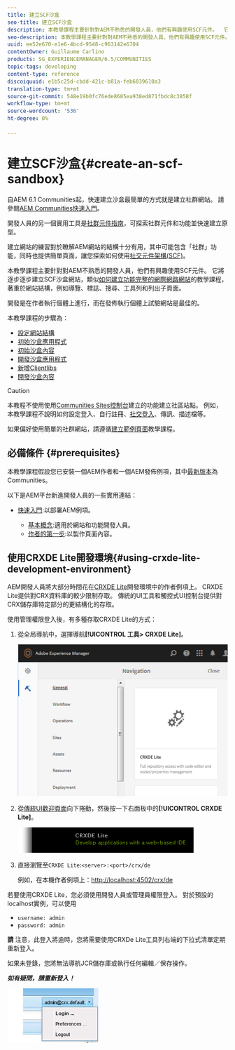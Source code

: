 ```yaml
---
title: 建立SCF沙盒
seo-title: 建立SCF沙盒
description: 本教學課程主要針對對AEM不熟悉的開發人員，他們有興趣使用SCF元件。  它會逐步建立SCF沙盒網站
seo-description: 本教學課程主要針對對AEM不熟悉的開發人員，他們有興趣使用SCF元件。  它會逐步建立SCF沙盒網站
uuid: ee52e670-e1e6-4bcd-9548-c963142e6704
contentOwner: Guillaume Carlino
products: SG_EXPERIENCEMANAGER/6.5/COMMUNITIES
topic-tags: developing
content-type: reference
discoiquuid: e1b5c25d-cbdd-421c-b81a-feb6039610a3
translation-type: tm+mt
source-git-commit: 548e19b0fc76ede8685ea938ed871fbdc8c3858f
workflow-type: tm+mt
source-wordcount: '536'
ht-degree: 0%

---
```




# 建立SCF沙盒{#create-an-scf-sandbox}


自AEM 6.1 Communities起，快速建立沙盒最簡單的方式就是建立社群網站。 請參閱[AEM Communities快速入門](getting-started.md)。

開發人員的另一個實用工具是[社群元件指南](components-guide.md)，可探索社群元件和功能並快速建立原型。

建立網站的練習對於瞭解AEM網站的結構十分有用，其中可能包含「社群」功能，同時也提供簡單頁面，讓您探索如何使用[社交元件架構(SCF)](scf.md)。

本教學課程主要針對對AEM不熟悉的開發人員，他們有興趣使用SCF元件。 它將逐步逐步建立SCF沙盒網站，類似[如何建立功能完整的網際網路網站](../../help/sites-developing/website.md)的教學課程，著重於網站結構，例如導覽、標誌、搜尋、工具列和列出子頁面。

開發是在作者執行個體上進行，而在發佈執行個體上試驗網站是最佳的。

本教學課程的步驟為：

* [設定網站結構](setup-website.md)
* [初始沙盒應用程式](initial-app.md)
* [初始沙盒內容](initial-content.md)
* [開發沙盒應用程式](develop-app.md)
* [新增Clientlibs](add-clientlibs.md)
* [開發沙盒內容](develop-content.md)

>[!CAUTION]
>
>本教程不使用使用[Communities Sites控制台](sites-console.md)建立的功能建立社區站點。 例如，本教學課程不說明如何設定登入、自行註冊、[社交登入](social-login.md)、傳訊、描述檔等。
>
>如果偏好使用簡單的社群網站，請遵循[建立範例頁面](create-sample-page.md)教學課程。

## 必備條件 {#prerequisites}

本教學課程假設您已安裝一個AEM作者和一個AEM發佈例項，其中[最新版本](deploy-communities.md#latest-releases)為Communities。

以下是AEM平台新進開發人員的一些實用連結：

* [快速入門](../../help/sites-deploying/deploy.md#getting-started):以部署AEM例項。

   * [基本概念](../../help/sites-developing/the-basics.md):適用於網站和功能開發人員。
   * [作者的第一步](../../help/sites-authoring/first-steps.md):以製作頁面內容。

## 使用CRXDE Lite開發環境{#using-crxde-lite-development-environment}

AEM開發人員將大部分時間花在[CRXDE Lite](../../help/sites-developing/developing-with-crxde-lite.md)開發環境中的作者例項上。 CRXDE Lite提供對CRX資料庫的較少限制存取。 傳統的UI工具和觸控式UI控制台提供對CRX儲存庫特定部分的更結構化的存取。

使用管理權限登入後，有多種存取CRXDE Lite的方式：

1. 從全局導航中，選擇導航&#x200B;**[!UICONTROL 工具> CRXDE Lite]**。

   ![crxde-lite](assets/tools-crxde.png)

2. 從[傳統UI歡迎頁面](http://localhost:4502/welcome.html)向下捲動，然後按一下右面板中的&#x200B;**[!UICONTROL CRXDE Lite]**。

   ![classic-ui-crxde](assets/classic-ui-crxde.png)

3. 直接瀏覽至`CRXDE Lite`:`<server>:<port>/crx/de`

   例如，在本機作者例項上：[http://localhost:4502/crx/de](http://localhost:4502/crx/de)

若要使用CRXDE Lite，您必須使用開發人員或管理員權限登入。 對於預設的localhost實例，可以使用

* `username: admin`
* `password: admin`


**請** 注意，此登入將逾時，您將需要使用CRXDe Lite工具列右端的下拉式清單定期重新登入。

如果未登錄，您將無法導航JCR儲存庫或執行任何編輯／保存操作。

***如有疑問，請重新登入！***

![重新登入](assets/relogin.png)
